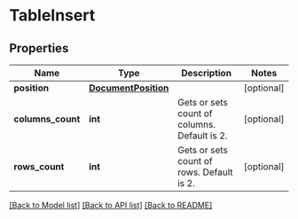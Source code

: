 # TableInsert

## Properties
Name | Type | Description | Notes
------------ | ------------- | ------------- | -------------
**position** | [**DocumentPosition**](DocumentPosition.md) |  | [optional] 
**columns_count** | **int** | Gets or sets count of columns. Default is 2. | [optional] 
**rows_count** | **int** | Gets or sets count of rows. Default is 2. | [optional] 

[[Back to Model list]](../README.md#documentation-for-models) [[Back to API list]](../README.md#documentation-for-api-endpoints) [[Back to README]](../README.md)

